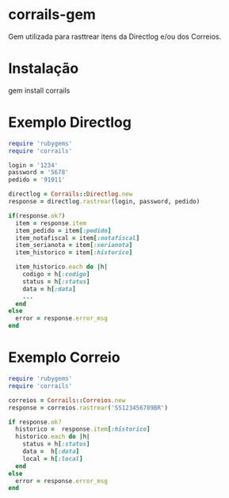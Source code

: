 corrails-gem
============

Gem utilizada para rasttrear itens da Directlog e/ou dos Correios.

Instalação
=========
gem install corrails

Exemplo Directlog
=================
```ruby
require 'rubygems'
require 'corrails'

login = '1234'
password = '5678'
pedido = '91011'

directlog = Corrails::Directlog.new
response = directlog.rastrear(login, password, pedido)

if(response.ok?)
  item = response.item
  item_pedido = item[:pedido]
  item_notafiscal = item[:notafiscal]
  item_serianota = item[:serianota]
  item_historico = item[:historico]

  item_historico.each do |h|
    codigo = h[:codigo]
    status = h[:status]
    data = h[:data]
    ...
  end
else
  error = response.error_msg
end

```

Exemplo Correio
===============
```ruby
require 'rubygems'
require 'corrails'

correios = Corrails::Correios.new
response = correios.rastrear('SS123456789BR')

if response.ok?
  historico =  response.item[:historico]
  historico.each do |h|
    status = h[:status]
    data =  h[:data]
    local = h[:local]
  end
else
  error = response.error_msg
end

```

